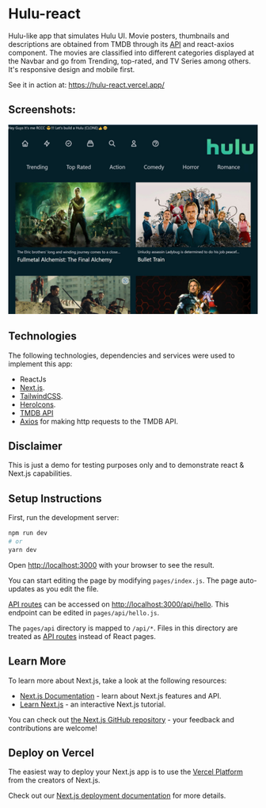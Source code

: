 # Hulu-react

Hulu-like app that simulates Hulu UI. Movie posters, thumbnails and descriptions are obtained from TMDB through its [API](https://www.themoviedb.org/documentation/api) and react-axios component. The movies are classified into different categories displayed at the Navbar and go from Trending, top-rated, and TV Series among others. It's responsive design and mobile first.

See it in action at: https://hulu-react.vercel.app/

## Screenshots:
<div align="center">
  <img src="screenshots/Hulu-react.jpg" alt="screenshot" width="700" style="width:700px;"/>
</div>

## Technologies

The following technologies, dependencies and services were used to implement this app:
- ReactJs
- [Next.js](https://nextjs.org/).
- [TailwindCSS](https://tailwindcss.com/).
- [HeroIcons](https://heroicons.com/).
- [TMDB API](https://www.themoviedb.org/documentation/api)
- [Axios](https://github.com/axios/axios) for making http requests to the TMDB API.

## Disclaimer
This is just a demo for testing purposes only and to demonstrate react & Next.js capabilities.

## Setup Instructions

First, run the development server:

```bash
npm run dev
# or
yarn dev
```

Open [http://localhost:3000](http://localhost:3000) with your browser to see the result.

You can start editing the page by modifying `pages/index.js`. The page auto-updates as you edit the file.

[API routes](https://nextjs.org/docs/api-routes/introduction) can be accessed on [http://localhost:3000/api/hello](http://localhost:3000/api/hello). This endpoint can be edited in `pages/api/hello.js`.

The `pages/api` directory is mapped to `/api/*`. Files in this directory are treated as [API routes](https://nextjs.org/docs/api-routes/introduction) instead of React pages.

## Learn More

To learn more about Next.js, take a look at the following resources:

- [Next.js Documentation](https://nextjs.org/docs) - learn about Next.js features and API.
- [Learn Next.js](https://nextjs.org/learn) - an interactive Next.js tutorial.

You can check out [the Next.js GitHub repository](https://github.com/vercel/next.js/) - your feedback and contributions are welcome!

## Deploy on Vercel

The easiest way to deploy your Next.js app is to use the [Vercel Platform](https://vercel.com/new?utm_medium=default-template&filter=next.js&utm_source=create-next-app&utm_campaign=create-next-app-readme) from the creators of Next.js.

Check out our [Next.js deployment documentation](https://nextjs.org/docs/deployment) for more details.
